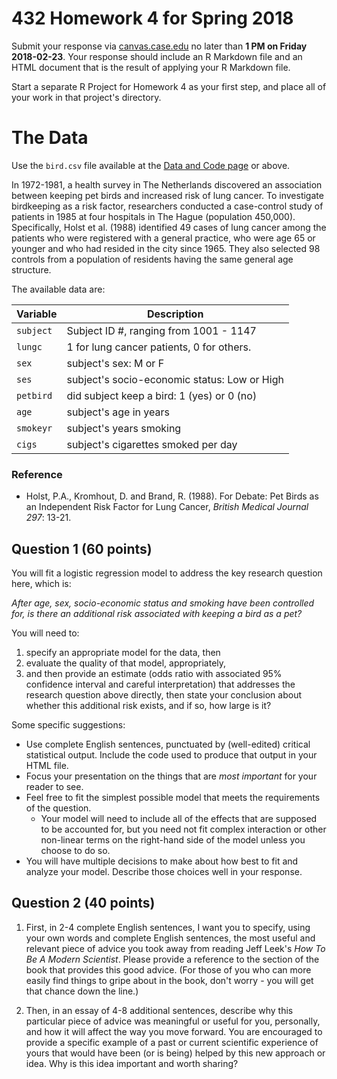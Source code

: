 # 432 Homework 4 for Spring 2018

Submit your response via [canvas.case.edu](https://canvas.case.edu/) no later than **1 PM on Friday 2018-02-23**. Your response should include an R Markdown file and an HTML document that is the result of applying your R Markdown file. 

Start a separate R Project for Homework 4 as your first step, and place all of your work in that project's directory.

# The Data

Use the `bird.csv` file available at the [Data and Code page](https://github.com/THOMASELOVE/432-2018/tree/master/data-and-code) or above.

In 1972-1981, a health survey in The Netherlands discovered an association between keeping pet birds and increased risk of lung cancer. To investigate birdkeeping as a risk factor, researchers conducted a case-control study of patients in 1985 at four hospitals in The Hague (population 450,000). Specifically, Holst et al. (1988) identified 49 cases of lung cancer among the patients who were registered with a general practice, who were age 65 or younger and who had resided in the city since 1965. They also selected 98 controls from a population of residents having the same general age structure. 

The available data are:

Variable  | Description
---------- | --------------------------------------------------------
`subject` | Subject ID #, ranging from 1001 - 1147
`lungc`   | 1 for lung cancer patients, 0 for others.
`sex`     | subject's sex: M or F 
`ses`     | subject's socio-economic status: Low or High
`petbird` | did subject keep a bird: 1 (yes) or 0 (no)
`age`     | subject's age in years 
`smokeyr` | subject's years smoking
`cigs`    | subject's cigarettes smoked per day

### Reference

-  Holst, P.A., Kromhout, D. and Brand, R. (1988). For Debate: Pet Birds as an Independent Risk Factor for Lung Cancer, *British Medical Journal 297*: 13-21.

## Question 1 (60 points)

You will fit a logistic regression model to address the key research question here, which is:

*After age, sex, socio-economic status and smoking have been controlled for, is there an additional risk associated with keeping a bird as a pet?*

You will need to:

1. specify an appropriate model for the data, then 
2. evaluate the quality of that model, appropriately,
3. and then provide an estimate (odds ratio with associated 95\% confidence interval and careful interpretation) that addresses the research question above directly, then state your conclusion about whether this additional risk exists, and if so, how large is it?

Some specific suggestions:

- Use complete English sentences, punctuated by (well-edited) critical statistical output. Include the code used to produce that output in your HTML file.
- Focus your presentation on the things that are *most important* for your reader to see.
- Feel free to fit the simplest possible model that meets the requirements of the question. 
    + Your model will need to include all of the effects that are supposed to be accounted for, but you need not fit complex interaction or other non-linear terms on the right-hand side of the model unless you choose to do so.
- You will have multiple decisions to make about how best to fit and analyze your model. Describe those choices well in your response. 

## Question 2 (40 points)

1. First, in 2-4 complete English sentences, I want you to specify, using your own words and complete English sentences, the most useful and relevant piece of advice you took away from reading Jeff Leek's *How To Be A Modern Scientist*. Please provide a reference to the section of the book that provides this good advice. (For those of you who can more easily find things to gripe about in the book, don't worry - you will get that chance down the line.) 

2. Then, in an essay of 4-8 additional sentences, describe why this particular piece of advice was meaningful or useful for you, personally, and how it will affect the way you move forward. You are encouraged to provide a specific example of a past or current scientific experience of yours that would have been (or is being) helped by this new approach or idea. Why is this idea important and worth sharing?

